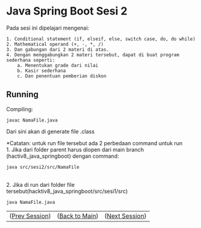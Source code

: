 
# Java Spring Boot Sesi 2

Pada sesi ini dipelajari mengenai:

    1. Conditional statement (if, elseif, else, switch case, do, do while)
    2. Mathematical operand (+, -, *, /) 
    3. Dan gabungan dari 2 materi di atas.
    4. Dengan menggabungkan 2 materi tersebut, dapat di buat program sederhana seperti:
        a. Menentukan grade dari nilai
        b. Kasir sederhana
        c. Dan penentuan pemberian diskon

## Running
Compiling: 

    javac NamaFile.java
Dari sini akan di generate file .class

*Catatan: untuk run file tersebut ada 2 perbedaan command untuk run\
    1. Jika dari folder parent harus diopen dari main branch (hactiv8_java_springboot) dengan command:

    java src/sesi2/src/NamaFile
\
2. Jika di run dari folder file tersebut(hacktiv8_java_springboot/src/sesi1/src)

    java NamaFile.java

<table align="center" style="border:none;">
  <tr>
    <td>(<a href="https://github.com/farlhmd/hacktiv8_java_springboot/tree/main/src/sesi1">Prev Session</a>)</td>
    <td>(<a href="https://github.com/farlhmd/hacktiv8_java_springboot">Back to Main</a>)</td>
    <td>(<a href="https://github.com/farlhmd/hacktiv8_java_springboot/tree/main/src/sesi3">Next Session</a>)</td>
  </tr>
</table>
    


